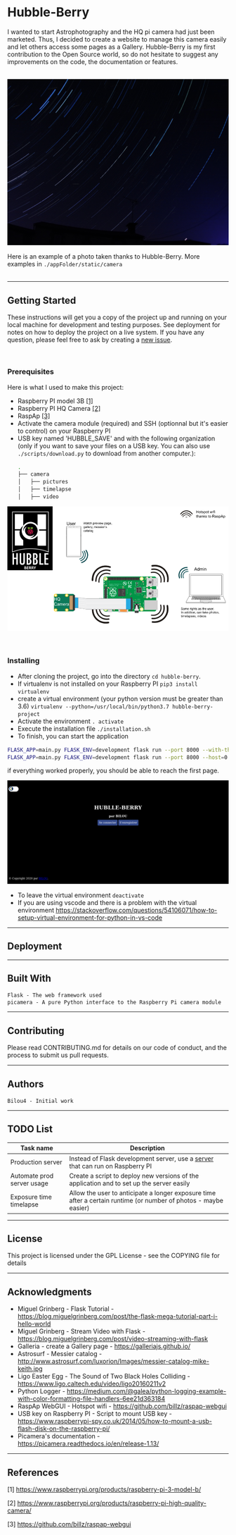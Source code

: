 # Hubble-Berry 

I wanted to start Astrophotography and the HQ pi camera had just been marketed. Thus, I decided to create a website to manage this camera easily and let others access some pages as a Gallery.
Hubble-Berry is my first contribution to the Open Source world, so do not hesitate to suggest any improvements on the code, the documentation or features.

<br>

<img src="./img/shot_with_hubble-berry.jpg" width="800">

Here is an example of a photo taken thanks to Hubble-Berry. More examples in 
`./appFolder/static/camera`
<br><br>

<hr>

## Getting Started

These instructions will get you a copy of the project up and running on your local machine for development and testing purposes. See deployment for notes on how to deploy the project on a live system. If you have any question, please feel free to ask by creating a [new issue].

<br>

### Prerequisites

Here is what I used to make this project:
+ Raspberry PI model 3B [[1]](#1)
+ Raspberry PI HQ Camera [[2]](#2)
+ RaspAp [[3]](#3)
+ Activate the camera module (required) and SSH (optionnal but it's easier to control) on your Raspberry PI
+ USB key named 'HUBBLE_SAVE' and with the following organization (only if you want to save your files on a USB key. You can also use `./scripts/download.py` to download from another computer.):
    ```bash
    .
    ├── camera
    │   ├── pictures
    │   ├── timelapse
    │   ├── video
    ```

![working_diagram](./img/working_diagram.png)

<br>

### Installing

+ After cloning the project, go into the directory `cd hubble-berry`.
+ If virtualenv is not installed on your Raspberry PI `pip3 install virtualenv`
+ create a virtual environment (your python version must be greater than 3.6) `virtualenv --python=/usr/local/bin/python3.7 hubble-berry-project`
+ Activate the environment `. activate`
+ Execute the installation file `./installation.sh`
+ To finish, you can start the application

```sh
FLASK_APP=main.py FLASK_ENV=development flask run --port 8000 --with-threads # just on localhost
FLASK_APP=main.py FLASK_ENV=development flask run --port 8000 --host=0.0.0.0 --with-threads # to all active interfaces
```

if everything worked properly, you should be able to reach the first page.

![First_page](./img/first_page.png)

+ To leave the virtual environment `deactivate`
+ If you are using vscode and there is a problem with the virtual environment https://stackoverflow.com/questions/54106071/how-to-setup-virtual-environment-for-python-in-vs-code

<hr>

## Deployment

<!-- Add additional notes about how to deploy this on a live system -->

<hr>

## Built With

    Flask - The web framework used
    picamera - A pure Python interface to the Raspberry Pi camera module 

<hr>

## Contributing

Please read CONTRIBUTING.md for details on our code of conduct, and the process to submit us pull requests.

<!-- TODO -->
<!-- ## Versioning

We use SemVer for versioning. For the versions available, see the tags on this repository. -->

<hr>

## Authors

    Bilou4 - Initial work

<!-- See also the list of contributors who participated in this project. -->

<hr>

## TODO List

| Task name | Description |
|-----------|-------------|
|Production server|Instead of Flask development server, use a [server] that can run on Raspberry PI|
|Automate prod server usage   	|Create a script to deploy new versions of the application and to set up the server easily 	|
|Exposure time timelapse | Allow the user to anticipate a longer exposure time after a certain runtime (or number of photos - maybe easier)

<hr>

## License

This project is licensed under the GPL License - see the COPYING file for details

<hr>

## Acknowledgments

+ Miguel Grinberg - Flask Tutorial - https://blog.miguelgrinberg.com/post/the-flask-mega-tutorial-part-i-hello-world
+ Miguel Grinberg - Stream Video with Flask - https://blog.miguelgrinberg.com/post/video-streaming-with-flask
+ Galleria - create a Gallery page - https://galleriajs.github.io/
+ Astrosurf - Messier catalog - http://www.astrosurf.com/luxorion/Images/messier-catalog-mike-keith.jpg
+ Ligo Easter Egg - The Sound of Two Black Holes Colliding - https://www.ligo.caltech.edu/video/ligo20160211v2
+ Python Logger - https://medium.com/@galea/python-logging-example-with-color-formatting-file-handlers-6ee21d363184
+ RaspAp WebGUI - Hotspot wifi - https://github.com/billz/raspap-webgui
+ USB key on Raspberry PI - Script to mount USB key - https://www.raspberrypi-spy.co.uk/2014/05/how-to-mount-a-usb-flash-disk-on-the-raspberry-pi/
+ Picamera's documentation - https://picamera.readthedocs.io/en/release-1.13/

<hr>

## References

<a id="1">[1]</a> https://www.raspberrypi.org/products/raspberry-pi-3-model-b/

<a id="2">[2]</a> https://www.raspberrypi.org/products/raspberry-pi-high-quality-camera/

<a id="3">[3]</a> https://github.com/billz/raspap-webgui

[server]:https://blog.miguelgrinberg.com/post/the-flask-mega-tutorial-part-xvii-deployment-on-linux

[new issue]:https://github.com/Bilou4/hubble-berry/issues/new